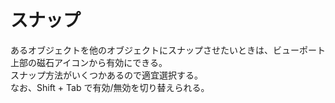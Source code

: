 # スナップ

あるオブジェクトを他のオブジェクトにスナップさせたいときは、ビューポート上部の磁石アイコンから有効にできる。  
スナップ方法がいくつかあるので適宜選択する。  
なお、Shift + Tab で有効/無効を切り替えられる。
